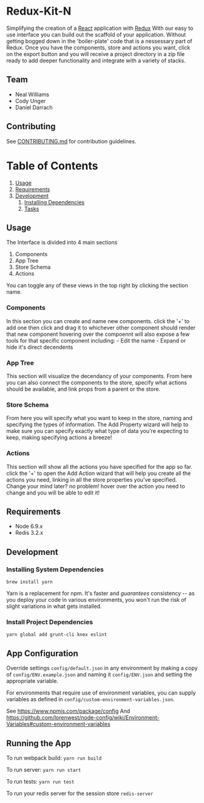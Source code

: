 # Redux-Kit-N

Simplifying the creation of a [React](https://facebook.github.io/react/) application with [Redux](http://redux.js.org/) 
With our easy to use interface you can build out the scaffold of your application. Without getting bogged down in the 'boiler-plate'
code that is a nessessary part of Redux. Once you have the components, store and actions you want, 
click on the export button and you will receive a project directory in a zip file ready to add deeper functionality and integrate with a variety of stacks. 

## Team

- Neal Williams
- Cody Unger
- Daniel Darrach

<!-- ## Roadmap

View the project roadmap [here](LINK_TO_DOC) -->

## Contributing

See [CONTRIBUTING.md](CONTRIBUTING.md) for contribution guidelines.

# Table of Contents

1. [Usage](#Usage)
1. [Requirements](#requirements)
1. [Development](#development)
    1. [Installing Dependencies](#installing-dependencies)
    1. [Tasks](#tasks)

## Usage

The Interface is divided into 4 main sections
  1. Components
  2. App Tree
  3. Store Schema
  4. Actions

You can toggle any of these views in the top right by clicking the section name.

### Components
In this section you can create and name new components. click the '+' to add one then click and drag it to whichever other component should render that new component
hovering over the compoennt will also expose a few tools for that specific component including:
    - Edit the name
    - Expand or hide it's direct decendents 

### App Tree
This section will visualize the decendancy of your components.
From here you can also connect the components to the store, specify what actions should be available, and link props from a parent or the store. 

### Store Schema
From here you will specify what you want to keep in the store,  naming and specifying the types of information.
The Add Property wizard will help to make sure you can specify exactly what type of data you're expecting to keep, making specifying actions a breeze! 

### Actions
This section will show all the actions you have specified for the app so far. 
click the '+' to open the Add Action wizard that will help you create all the actions you need,  linking in all the store properties you've specified. 
Change your mind later?  no problem!  hover over the action you need to change and you will be able to edit it!

## Requirements

- Node 6.9.x
- Redis 3.2.x


## Development

### Installing System Dependencies

```
brew install yarn

```

Yarn is a replacement for npm. It's faster and *guarantees* consistency -- as you deploy your code in various environments, you won't run the risk of slight variations in what gets installed.

### Install Project Dependencies

```
yarn global add grunt-cli knex eslint
```

## App Configuration

Override settings `config/default.json` in any environment by making a copy of `config/ENV.example.json` and naming it `config/ENV.json` and setting the appropriate variable. 

For environments that require use of environment variables, you can supply variables as defined in `config/custom-environment-variables.json`.

See https://www.npmjs.com/package/config
And https://github.com/lorenwest/node-config/wiki/Environment-Variables#custom-environment-variables
<!-- 
## Database Initialization

IMPORTANT: ensure `postgres` is running before performing these steps.

### Database Creation:

Use grunt to create a new database for your development and test environments:

Development envronment: `grunt pgcreatedb:default`

Other environments, specify like so: `NODE_ENV=test grunt pgcreatedb:default`

### Run Migrations & Data Seeds

In terminal, from the root directory:

To migrate to the latest version, run:

`knex migrate:latest --env NODE_ENV`

To rollback a version, run:

`knex migrate:rollback --env NODE_ENV`

To populate the database with seed data, run:

`knex seed:run --env NODE_ENV`

Note: `--env NODE_ENV` may be omitted for development. For example, `knex migrate:latest` will run all migrations in the development environment, while `knex migrate:latest --env test` will migrate in the test environment. -->

## Running the App

To run webpack build: `yarn run build`

To run server: `yarn run start`

To run tests: `yarn run test`

To run your redis server for the session store `redis-server`


